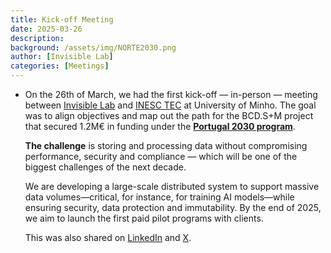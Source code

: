 ```yaml
---
title: Kick-off Meeting
date: 2025-03-26
description:
background: /assets/img/NORTE2030.png
author: [Invisible Lab]
categories: [Meetings]
---
```


- On the 26th of March, we had the first kick-off — in-person — meeting between [Invisible Lab](https://invisiblelab.dev) and [INESC TEC](https://www.inesctec.pt/en) at University of Minho. The goal was to align objectives and map out the path for the BCD.S+M project that secured 1.2M€ in funding under the [**Portugal 2030 program**](https://drive.google.com/file/d/1blakHFL5KAPyrGsOl1c36D_Fn9MHsvKF/view?usp=sharing).
    
    **The challenge** is storing and processing data without compromising performance, security and compliance — which will be one of the biggest challenges of the next decade.
    
    We are developing a large-scale distributed system to support massive data volumes—critical, for instance, for training AI models—while ensuring security, data protection and immutability. By the end of 2025, we aim to launch the first paid pilot programs with clients.

  This was also shared on [LinkedIn](https://www.linkedin.com/feed/update/urn:li:activity:7351260737937256463) and [X](https://x.com/invisiblelabdev/status/1945498701595550025).
